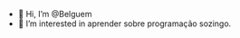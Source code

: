 - 👋 Hi, I’m @Belguem
- 👀 I’m interested in aprender sobre programação sozingo.


<!---
Belguem/Belguem is a ✨ special ✨ repository because its `README.md` (this file) appears on your GitHub profile.
You can click the Preview link to take a look at your changes.
--->
